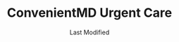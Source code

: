 ---
layout: location-page
date: Last Modified
description: "Local COVID-19 testing is available at ConvenientMD Urgent Care in Bangor, Maine, USA."
permalink: "locations/maine/bangor/convenientmd-urgent-care/"
tags:
  - locations
  - maine
title: ConvenientMD Urgent Care
uniqueName: convenientmd-urgent-care
state: Maine
stateAbbr: ME
hood: "Bangor"
address: "543 Broadway"
city: "Bangor"
zip: "04401"
zipsNearby: "04406 04910 04911 04912 04330 04332 04333 04336 04338 04408 04401 04402 04609 04635 04653 04915 04917 04918 04612 04920 04613 04614 04629 04410 04411 04412 04616 04921 04617 04642 04414 04415 04416 04417 04922 04923 04843 04847 04924 04418 04419 04420 04421 04422 04622 04926 04927 04623 04341 04624 04928 04625 04563 04627 04929 04930 04932 04426 04481 04427 04428 04429 04430 04933 04431 04935 04605 04434 04435 04937 04438 04634 04941 04939 04607 04441 04485 04443 04444 04640 04942 04643 04943 04944 04448 04449 04644 04848 04646 04348 04648 04649 04450 04451 04453 04455 04456 04949 04457 04849 04850 04650 04686 04950 04459 04460 04658 04461 04462 04463 04951 04464 04952 04660 04953 04955 04957 04958 04662 04853 04664 04962 04353 04963 04468 04472 04469 04473 04474 04854 04354 04965 04475 04476 04967 04969 04637 04669 04841 04846 04856 04971 04672 04972 04479 04674 04675 04973 04974 04673 04676 04975 04976 04978 04979 04677 04358 04858 04679 04487 04859 04488 04680 04489 04981 04645 04681 04683 04684 04685 04861 04986 04987 04862 04988 04989 04863 04572 04864 04574 04901 04903 04493 04865 04363 04495 04693 04496 04467" 
mapUrl: "http://maps.apple.com/?q=ConvenientMD+Urgent+Care&address=543+Broadway,Bangor,Maine,04401"
locationType: Walk-in
phone: "207-922-1300"
website: "undefined"
onlineBooking: undefined
closed: undefined
closedUpdate: May 18th, 2020
notes: "Limited test kits available."
days: Everyday
hours: 8AM-8PM
ctaMessage: Call 207-922-1300
ctaUrl: "tel:207-922-1300"
---